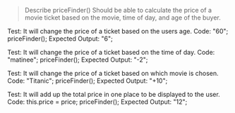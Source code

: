 >Describe priceFinder()
>Should be able to calculate the price of a movie ticket based on the movie, time of day, and age of the buyer.

Test: It will change the price of a ticket based on the users age.
Code: "60";
priceFinder();
Expected Output: "6";

Test: It will change the price of a ticket based on the time of day.
Code: "matinee";
priceFinder();
Expected Output: "-2";

Test: It will change the price of a ticket based on which movie is chosen.
Code: "Titanic";
priceFinder();
Expected Output: "+10";

Test: It will add up the total price in one place to be displayed to the user.
Code: this.price = price;
priceFinder();
Expected Output: "12";